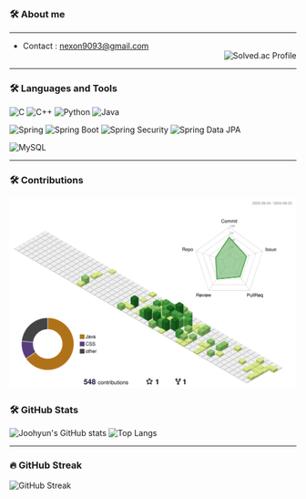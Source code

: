 ### 🛠️ About me
---
- Contact : nexon9093@gmail.com <div align="right">![Solved.ac Profile](http://mazassumnida.wtf/api/v2/generate_badge?boj=nexon9093)</div>


---
### 🛠️ Languages and Tools

![C](https://img.shields.io/badge/C-A8B9CC?style=flat-square&logo=c&logoColor=white)
![C++](https://img.shields.io/badge/C++-00599C?style=flat-square&logo=c%2B%2B&logoColor=white)
![Python](https://img.shields.io/badge/Python-3776AB?style=flat-square&logo=python&logoColor=white)
![Java](https://img.shields.io/badge/Java-007396?style=flat-square&logo=java&logoColor=white)

![Spring](https://img.shields.io/badge/Spring-6DB33F?style=flat-square&logo=spring&logoColor=white)
![Spring Boot](https://img.shields.io/badge/Spring%20Boot-6DB33F?style=flat-square&logo=springboot&logoColor=white)
![Spring Security](https://img.shields.io/badge/Spring%20Security-6DB33F?style=flat-square&logo=springsecurity&logoColor=white)
![Spring Data JPA](https://img.shields.io/badge/Spring%20Data%20JPA-6DB33F?style=flat-square&logo=spring&logoColor=white)

![MySQL](https://img.shields.io/badge/MySQL-4479A1?style=flat-square&logo=mysql&logoColor=white)

---

### 🛠️ Contributions
![](./profile-3d-contrib/profile-green-animate.svg)

### 🛠️ GitHub Stats
![Joohyun's GitHub stats](https://github-readme-stats.vercel.app/api?username=joohyun1996&show_icons=true&theme=radical)
![Top Langs](https://github-readme-stats.vercel.app/api/top-langs/?username=joohyun1996&layout=compact&theme=radical)

---

### 🔥 GitHub Streak
![GitHub Streak](https://github-readme-streak-stats.herokuapp.com/?user=joohyun1996&theme=radical)
